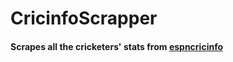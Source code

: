 # CricinfoScrapper

#### Scrapes all the cricketers' stats from [espncricinfo](http://www.espncricinfo.com/)
